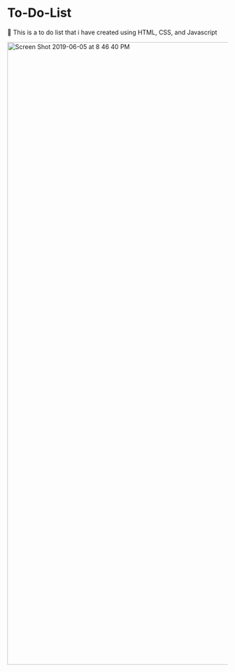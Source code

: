 # To-Do-List
📝
This is a to do list that i have created using HTML, CSS, and Javascript


<img width="1423" alt="Screen Shot 2019-06-05 at 8 46 40 PM" src="https://user-images.githubusercontent.com/25596786/58999303-00e22c00-87ba-11e9-854a-85004f61d99a.png">
